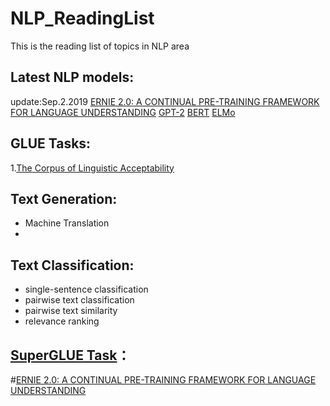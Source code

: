 # NLP_ReadingList
This is the reading list of topics in NLP area


## Latest NLP models: 
   update:Sep.2.2019 
   [ERNIE 2.0: A CONTINUAL PRE-TRAINING FRAMEWORK FOR LANGUAGE UNDERSTANDING](https://arxiv.org/pdf/1907.12412.pdf)
   [GPT-2](https://d4mucfpksywv.cloudfront.net/better-language-models/language_models_are_unsupervised_multitask_learners.pdf)
   [BERT](https://arxiv.org/abs/1810.04805)
   [ELMo](https://arxiv.org/abs/1802.05365)
   
    

## GLUE Tasks:
   1.[The Corpus of Linguistic Acceptability](https://nyu-mll.github.io/CoLA/)
## Text Generation:
  - Machine Translation
  - 

## Text Classification:
 - single-sentence classification
 - pairwise text classification
 - pairwise text similarity 
 - relevance ranking


## [SuperGLUE Task](https://super.gluebenchmark.com/)：
  #[ERNIE 2.0: A CONTINUAL PRE-TRAINING FRAMEWORK FOR LANGUAGE UNDERSTANDING](https://arxiv.org/pdf/1907.12412.pdf)

